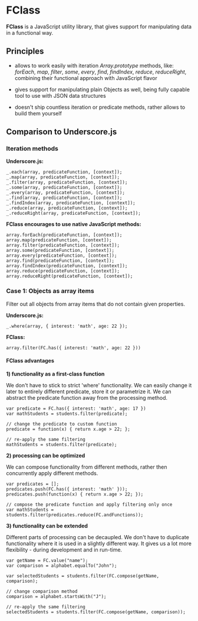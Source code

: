 # FClass

**FClass** is a JavaScript utility library, that gives support for manipulating data in a functional way.

## Principles

* allows to work easily with iteration *Array.prototype* methods, like: *forEach*, *map*, *filter*, *some*, *every*, *find*, *findIndex*, *reduce*, *reduceRight*, combining their functional approach with JavaScript flavor

* gives support for manipulating plain Objects as well, being fully capable tool to use with JSON data structures

* doesn't ship countless iteration or predicate methods, rather allows to build them yourself


## Comparison to Underscore.js

### Iteration methods

**Underscore.js:**

	_.each(array, predicateFunction, [context]);
	_.map(array, predicateFunction, [context]);
	_.filter(array, predicateFunction, [context]);
	_.some(array, predicateFunction, [context]);
	_.every(array, predicateFunction, [context]);
	_.find(array, predicateFunction, [context]);
	_.findIndex(array, predicateFunction, [context]);
	_.reduce(array, predicateFunction, [context]);
	_.reduceRight(array, predicateFunction, [context]);

**FClass encourages to use native JavaScript methods:**

	array.forEach(predicateFunction, [context]);
	array.map(predicateFunction, [context]);
	array.filter(predicateFunction, [context]);
	array.some(predicateFunction, [context]);
	array.every(predicateFunction, [context]);
	array.find(predicateFunction, [context]);
	array.findIndex(predicateFunction, [context]);
	array.reduce(predicateFunction, [context]);
	array.reduceRight(predicateFunction, [context]);
	
### Case 1: Objects as array items

Filter out all objects from array items that do not contain given properties.

**Underscore.js:**

	_.where(array, { interest: 'math', age: 22 });

**FClass:**

	array.filter(FC.has({ interest: 'math', age: 22 }))
	
#### FClass advantages ####

**1) functionality as a first-class function**

We don't have to stick to strict 'where' functionality. We can easily change it later to entirely different predicate, store it or parametrize it. We can abstract the predicate function away from the processing method.

	var predicate = FC.has({ interest: 'math', age: 17 })
	var mathStudents = students.filter(predicate);
	
	// change the predicate to custom function
	predicate = function(x) { return x.age > 22; };
	
	// re-apply the same filtering
	mathStudents = students.filter(predicate);

**2) processing can be optimized**

We can compose functionality from different methods, rather then concurrently apply different methods. 

    var predicates = [];
	predicates.push(FC.has({ interest: 'math' }));
	predicates.push(function(x) { return x.age > 22; });
	
	// compose the predicate function and apply filtering only once
	var mathStudents = students.filter(predicates.reduce(FC.andFunctions));


**3) functionality can be extended**

Different parts of processing can be decaupled. We don't have to duplicate functionality where it is used in a slightly different way.
It gives us a lot more flexibility - during development and in run-time.

    var getName = FC.value("name");
    var comparison = alphabet.equalTo("John");
        
	var selectedStudents = students.filter(FC.compose(getName, comparison);
	
	// change comparison method
	comparison = alphabet.startsWith("J");
	
	// re-apply the same filtering 
	selectedStudents = students.filter(FC.compose(getName, comparison));
	
